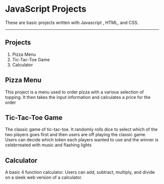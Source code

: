 
# JavaScript Projects

These are basic projects written with Javascript , HTML, and CSS.

***

## Projects

<ol>
<li>Pizza Menu</li>
<li>Tic-Tac-Toe Game</li>
<li>Calculator</li>
</ol>

## Pizza Menu

This project is a menu used to order pizza with a various selection of topping. 
It then takes the input information and calculates a price for the order


## Tic-Tac-Toe Game

The classic game of tic-tac-toe. It randomly rolls dice to select which of the two players goes first
and then users are off playing the classic game. Users can decide which token each players wanted to use and the winner is celebrreated with music
and flashing lights

## Calculator

A basic 4 function calculator. Users can add, subtract, multiply, and divide on a sleek web version of a calculator.